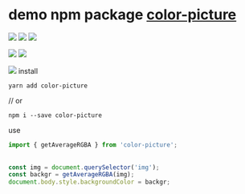 # demo npm package [color-picture](https://www.npmjs.com/package/color-picture)

![](https://travis-ci.org/bad4iz/demo-color-picture.svg?branch=master)
![](https://img.shields.io/npm/v/color-picture.svg)
![](https://img.shields.io/npm/dt/color-picture.svg)


![](https://img.shields.io/github/commit-activity/m/bad4iz/demo-color-picture.svg)
![](https://img.shields.io/github/last-commit/bad4iz/demo-color-picture.svg)

![](https://img.shields.io/github/license/bad4iz/demo-color-picture.svg)
install
```
yarn add color-picture
```

// or

```
npm i --save color-picture
```

use
```javascript
import { getAverageRGBA } from 'color-picture';
 
 
const img = document.querySelector('img');
const backgr = getAverageRGBA(img);
document.body.style.backgroundColor = backgr;
```
